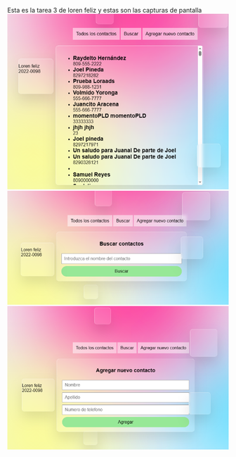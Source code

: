 Esta es la tarea 3 de loren feliz y estas son las capturas de pantalla
![captura de pantalla](Captura1.png)
![captura de pantalla](Captura2.png)
![captura de pantalla](Captura3.png)